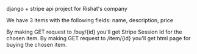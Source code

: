 django + stripe api project for Rishat's company


We have 3 items with the following fields: name, description, price

By making GET request to /buy/{id} you'll get Stripe Session Id for the chosen item.
By making GET request to /item/{id} you'll get html page for buying the chosen item.
